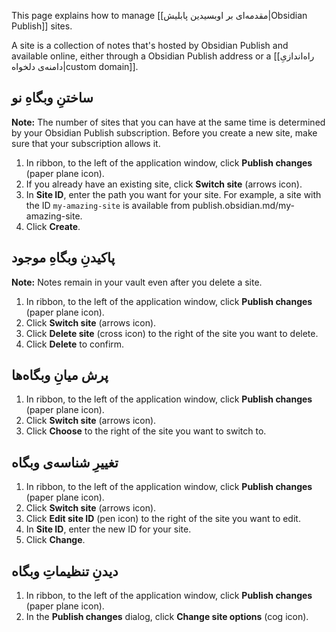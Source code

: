 This page explains how to manage [[مقدمه‌ای بر اوبسیدین پابلیش|Obsidian Publish]] sites.

A site is a collection of notes that's hosted by Obsidian Publish and available online, either through a Obsidian Publish address or a [[راه‌اندازیِ دامنه‌ی دلخواه|custom domain]].

## ساختنِ وبگاهِ نو

**Note:** The number of sites that you can have at the same time is determined by your Obsidian Publish subscription. Before you create a new site, make sure that your subscription allows it.

1. In ribbon, to the left of the application window, click **Publish changes** (paper plane icon).
2. If you already have an existing site, click **Switch site** (arrows icon).
3. In **Site ID**, enter the path you want for your site. For example, a site with the ID `my-amazing-site` is available from publish.obsidian.md/my-amazing-site.
4. Click **Create**.

## پاکیدنِ وبگاهِ موجود

**Note:** Notes remain in your vault even after you delete a site.

1. In ribbon, to the left of the application window, click **Publish changes** (paper plane icon).
2. Click **Switch site** (arrows icon).
3. Click **Delete site** (cross icon) to the right of the site you want to delete.
4. Click **Delete** to confirm.

## پرش میانِ وبگاه‌ها

1. In ribbon, to the left of the application window, click **Publish changes** (paper plane icon).
2. Click **Switch site** (arrows icon).
3. Click **Choose** to the right of the site you want to switch to.

## تغییرِ شناسه‌ی وبگاه

1. In ribbon, to the left of the application window, click **Publish changes** (paper plane icon).
2. Click **Switch site** (arrows icon).
3. Click **Edit site ID** (pen icon) to the right of the site you want to edit.
4. In **Site ID**, enter the new ID for your site.
5. Click **Change**.

## دیدنِ تنظیماتِ وبگاه

1. In ribbon, to the left of the application window, click **Publish changes** (paper plane icon).
2. In the **Publish changes** dialog, click **Change site options** (cog icon).